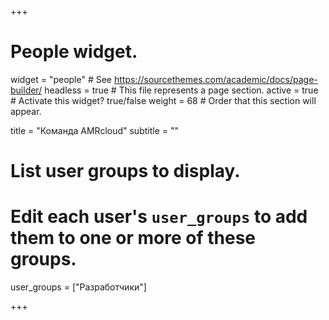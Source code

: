 +++
# People widget.
widget = "people"  # See https://sourcethemes.com/academic/docs/page-builder/
headless = true  # This file represents a page section.
active = true  # Activate this widget? true/false
weight = 68  # Order that this section will appear.

title = "Команда AMRcloud"
subtitle = ""

# List user groups to display.
#   Edit each user's `user_groups` to add them to one or more of these groups.
user_groups = ["Разработчики"]

+++
